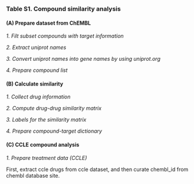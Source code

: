 ### Table S1. Compound similarity analysis

#### (**A**) Prepare dataset from ChEMBL

*1. Filt subset compounds with target information*

*2. Extract uniprot names*

*3. Convert uniprot names into gene names by using uniprot.org*

*4. Prepare compound list*

#### (**B**) Calculate similarity 

*1. Collect drug information*

*2. Compute drug-drug similarity matrix*

*3. Labels for the similarity matrix*

*4. Prepare compound-target dictionary*

#### (**C**) CCLE compound analysis 

*1. Prepare treatment data (CCLE)*

First, extract ccle drugs from ccle dataset, and then curate chembl_id from chembl database site. 



